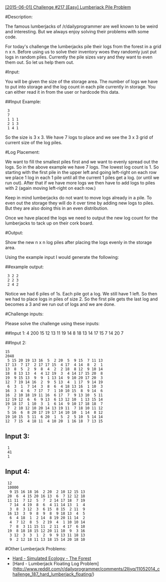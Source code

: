 [[2015-06-01] Challenge #217 [Easy] Lumberjack Pile Problem](http://www.reddit.com/r/dailyprogrammer/comments/3840rp/20150601_challenge_217_easy_lumberjack_pile/)

#Description: 

The famous lumberjacks of /r/dailyprogrammer are well known to be weird and interesting. But we always enjoy solving their problems with some code.

For today's challenge the lumberjacks pile their logs from the forest in a grid n x n. Before using us to solve their inventory woes they randomly just put logs in random piles. Currently the pile sizes vary and they want to even them out. So let us help them out.

#Input:

You will be given the size of the storage area. The number of logs we have to put into storage and the log count in each pile currently in storage. You can either read it in from the user or hardcode this data.

##Input Example:

     3
     7
     1 1 1
     2 1 3
     1 4 1

So the size is 3 x 3. We have 7 logs to place and we see the 3 x 3 grid of current size of the log piles.

#Log Placement:

We want to fill the smallest piles first and we want to evenly spread out the logs. So in the above example we have 7 logs. The lowest log count is 1. So starting with the first pile in the upper left
and going left-right on each row we place 1 log in each 1 pile until all the current 1 piles get a log. (or until we run out). After that if we have more logs we then have to add logs to piles with 2 (again moving left-right on each row.)

Keep in mind lumberjacks do not want to move logs already in a pile. To even out the storage they will do it over time by adding new logs to piles. But they are also doing this in an even distribution.

Once we have placed the logs we need to output the new log count for the lumberjacks to tack up on their cork board.

#Output:

Show the new n x n log piles after placing the logs evenly in the storage area.

Using the example input I would generate the following:

##example output:

     3 2 2
     2 2 3
     2 4 2

Notice we had 6 piles of 1s. Each pile got a log. We still have 1 left. So then we had to place logs in piles of size 2. So the first pile gets the last log and becomes a 3 and we run out of logs and we are done. 

#Challenge inputs:

Please solve the challenge using these inputs:

##Input 1:
     4
    200
    15 12 13 11 
    19 14  8 18 
    13 14 17 15 
     7 14 20  7 


##Input 2:

    15
    2048
     5 15 20 19 13 16  5  2 20  5  9 15  7 11 13 
    17 13  7 17  2 17 17 15  4 17  4 14  8  2  1 
    13  8  5  2  9  8  4  2  2 18  8 12  9 10 14 
    18  8 13 13  4  4 12 19  3  4 14 17 15 20  8 
    19  9 15 13  9  9  1 13 14  9 10 20 17 20  3 
    12  7 19 14 16  2  9  5 13  4  1 17  9 14 19 
     6  3  1  7 14  3  8  6  4 18 13 16  1 10  3 
    16  3  4  6  7 17  7  1 10 10 15  8  9 14  6 
    16  2 10 18 19 11 16  6 17  7  9 13 10  5 11 
    12 19 12  6  6  9 13  6 13 12 10  1 13 15 14 
    19 18 17  1 10  3  1  6 14  9 10 17 18 18  7 
     7  2 10 12 10 20 14 13 19 11  7 18 10 11 12 
     5 16  6  8 20 17 19 17 14 10 10  1 14  8 12 
    19 10 15  5 11  6 20  1  5  2  5 10  5 14 14 
    12  7 15  4 18 11  4 10 20  1 16 18  7 13 15 

## Input 3:
     1
     41
     1

## Input 4:

     12
     10000
      9 15 16 18 16  2 20  2 10 12 15 13 
     20  6  4 15 20 16 13  6  7 12 12 18 
     11 11  7 12  5  7  2 14 17 18  7 19 
      7 14  4 19  8  6  4 11 14 13  1  4 
      3  8  3 12  3  6 15  8 15  2 11  9 
     16 13  3  9  8  9  8  9 18 13  4  5 
      6  4 18  1  2 14  8 19 20 11 14  2 
      4  7 12  8  5  2 19  4  1 10 10 14 
      7  8  3 11 15 11  2 11  4 17  6 18 
     19  8 18 18 15 12 20 11 10  9  3 16 
      3 12  3  3  1  2  9  9 13 11 18 13 
      9  2 12 18 11 13 18 15 14 20 18 10 

#Other Lumberjack Problems:


* [Hard - Simulated Ecology - The Forest](http://www.reddit.com/r/dailyprogrammer/comments/27h53e/662014_challenge_165_hard_simulated_ecology_the/)
* [Hard - Lumberjack Floating Log Problem] (http://www.reddit.com/r/dailyprogrammer/comments/2lljyq/11052014_challenge_187_hard_lumberjack_floating/)


